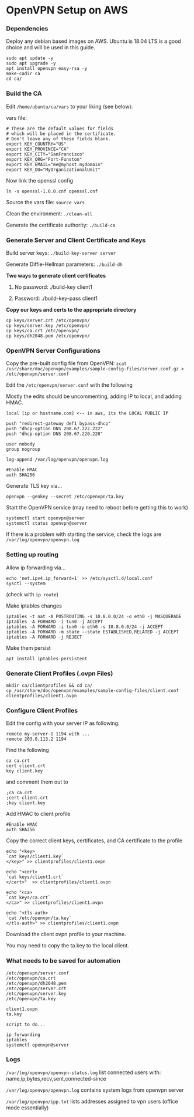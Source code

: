 # OpenVPN Setup on AWS


### Dependencies

Deploy any debian based images on AWS. Ubuntu is 18.04 LTS is a good choice and will be used in this guide.

```
sudo apt update -y
sudo apt upgrade -y
apt install openvpn easy-rsa -y
make-cadir ca
cd ca/
```

### Build the CA

Edit ``/home/ubuntu/ca/vars`` to your liking (see below):

vars file:

```
# These are the default values for fields
# which will be placed in the certificate.
# Don't leave any of these fields blank.
export KEY_COUNTRY="US"
export KEY_PROVINCE="CA"
export KEY_CITY="SanFrancisco"
export KEY_ORG="Fort-Funston"
export KEY_EMAIL="me@myhost.mydomain"
export KEY_OU="MyOrganizationalUnit"
```

Now link the openssl config

``ln -s openssl-1.0.0.cnf openssl.cnf``

Source the vars file: ``source vars``

Clean the environment: ``./clean-all``

Generate the certificate authority: ``./build-ca``

### Generate Server and Client Certificate and Keys

Build server keys: ``./build-key-server server``

Generate Diffie-Hellman parameters: ``./build-dh``

**Two ways to generate client certificates**

1. No password: ./build-key client1

2. Password: ./build-key-pass client1

**Copy our keys and certs to the appropriate directory**

```
cp keys/server.crt /etc/openvpn/
cp keys/server.key /etc/openvpn/
cp keys/ca.crt /etc/openvpn/
cp keys/dh2048.pem /etc/openvpn/
```

### OpenVPN Server Configurations

Copy the pre-built config file from OpenVPN: ``zcat /usr/share/doc/openvpn/examples/sample-config-files/server.conf.gz > /etc/openvpn/server.conf``


Edit the ``/etc/openvpn/server.conf`` with the following

Mostly the edits should be uncommenting, adding IP to local, and adding HMAC.

```
local [ip or hostname.com] <-- in aws, its the LOCAL PUBLIC IP

push "redirect-gateway def1 bypass-dhcp"
push "dhcp-option DNS 208.67.222.222"
push "dhcp-option DNS 208.67.220.220"

user nobody
group nogroup

log-append /var/log/openvpn/openvpn.log

#Enable HMAC
auth SHA256
```

Generate TLS key via...

```openvpn --genkey --secret /etc/openvpn/ta.key```

Start the OpenVPN service (may need to reboot before getting this to work)

```
systemctl start openvpn@server
systemctl status openvpn@server
```

If there is a problem with starting the service, check the logs are ``/var/log/openvpn/openvpn.log``


### Setting up routing


Allow ip forwarding via...

```
echo 'net.ipv4.ip_forward=1' >> /etc/sysctl.d/local.conf
sysctl --system
```

(check with ``ip route``)

Make iptables changes

```
iptables -t nat -A POSTROUTING -s 10.8.0.0/24 -o eth0 -j MASQUERADE
iptables -A FORWARD -i tun0 -j ACCEPT
iptables -A FORWARD -i tun0 -o eth0 -s 10.8.0.0/24 -j ACCEPT
iptables -A FORWARD -m state --state ESTABLISHED,RELATED -j ACCEPT
iptables -A FORWARD -j REJECT
```

Make them persist

``apt install iptables-persistent``


### Generate Client Profiles (.ovpn Files)

```
mkdir ca/clientprofiles && cd ca/
cp /usr/share/doc/openvpn/examples/sample-config-files/client.conf clientprofiles/client1.ovpn
```

### Configure Client Profiles

Edit the config with your server IP as following:

```
remote my-server-1 1194 with ...
remote 203.0.113.2 1194
```

Find the following

```
ca ca.crt
cert client.crt
key client.key
```

and comment them out to

```
;ca ca.crt
;cert client.crt
;key client.key
```

Add HMAC to client profile

```
#Enable HMAC
auth SHA256
```

Copy the correct client keys, certificates, and CA certificate to the profile

```
echo "<key>
`cat keys/client1.key`
</key>" >> clientprofiles/client1.ovpn

echo "<cert>
`cat keys/client1.crt`
</cert>"  >> clientprofiles/client1.ovpn

echo "<ca>
`cat keys/ca.crt`
</ca>" >> clientprofiles/client1.ovpn

echo "<tls-auth>
`cat /etc/openvpn/ta.key`
</tls-auth>" >> clientprofiles/client1.ovpn
```

Download the client ovpn profile to your machine.

You may need to copy the ta.key to the local client.

### What needs to be saved for automation

```
/etc/openvpn/server.conf
/etc/openvpn/ca.crt
/etc/openvpn/dh2048.pem
/etc/openvpn/server.crt
/etc/openvpn/server.key
/etc/openvpn/ta.key

client1.ovpn
ta.key

script to do...

ip forwarding
iptables
systemctl openvpn@server
```

### Logs

``/var/log/openvpn/openvpn-status.log`` list connected users with: name,ip,bytes,recv,sent,connected-since

``/var/log/openvpn/openvpn.log`` contains system logs from openvpn server

``/var/log/openvpn/ipp.txt`` lists addresses assigned to vpn users (office mode essentially)
